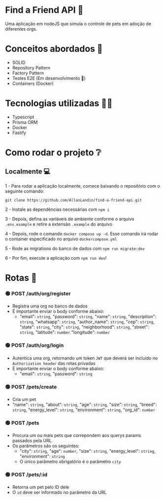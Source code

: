# Find a Friend API 🐶
Uma aplicação em nodeJS que simula o controle de pets em adoção de diferentes orgs.

# Conceitos abordados 📘
- SOLID
- Repository Pattern
- Factory Pattern
- Testes E2E (Em desenvolvimento 🪫)
- Containers (Docker)

# Tecnologias utilizadas 👨‍💻
- Typescript
- Prisma ORM
- Docker
- Fastify

# Como rodar o projeto ❔

## Localmente 💻

1 - Para rodar a aplicação localmente, comece baixando o repositório com o seguinte comando:

`git clone https://github.com/AllanLandin/find-a-friend-api.git`

2 - Instale as dependências necessárias com `npm i`

3 - Depois, defina as variáveis de ambiente conforme o arquivo `.env.example` e retire a extensão `.example` do arquivo

4 - Depois, rode o comando `docker compose up -d`. Esse comando irá rodar o container especificado no arquivo `dockercompose.yml`

5 - Rode as migrations do banco de dados com `npm run migrate:dev`

6 - Por fim, execute a aplicação com `npm run dev`!

# Rotas 🚋

### 🟢 POST /auth/org/register
- Registra uma org no banco de dados
- É importante enviar o body conforme abaixo:
  - "email": `string`, "password": `string`, "name": `string`, "description": `string`, "whatsapp": `string`, "author_name": `string`, "cep": `string`, "state": `string`, "city": `string`, "neighborhood": `string`, "street": `string`, "latitude": `number` "longitude": `number`

### 🟢 POST /auth/org/login
- Autentica uma org, retornando um token `JWT` que deverá ser incluído no `Authorization header` das rotas privadas
- É importante enviar o body conforme abaixo:
  - "email": `string`, "password": `string`

### 🟢 POST /pets/create
- Cria um pet
- "name": `string`, "about": `string`, "age": `string`, "size": `string`, "breed": `string`, "energy_level": `string`, "environment": `string`, "org_id": `number`

### 🟢 POST /pets
- Procura um ou mais pets que correpondem aos querys params passados pela URL.
- Os parâmetros são os seguintes:
  - "city": `string`, "age": `number`, "size": `string`, "energy_level": `string`, "environment": `string`
  - O único parâmetro obrigatório é o parâmetro `city`

### 🟢 POST /pets/:id
- Retorna um pet pelo ID dele
- O `id` deve ser informado no parâmetro da URL




